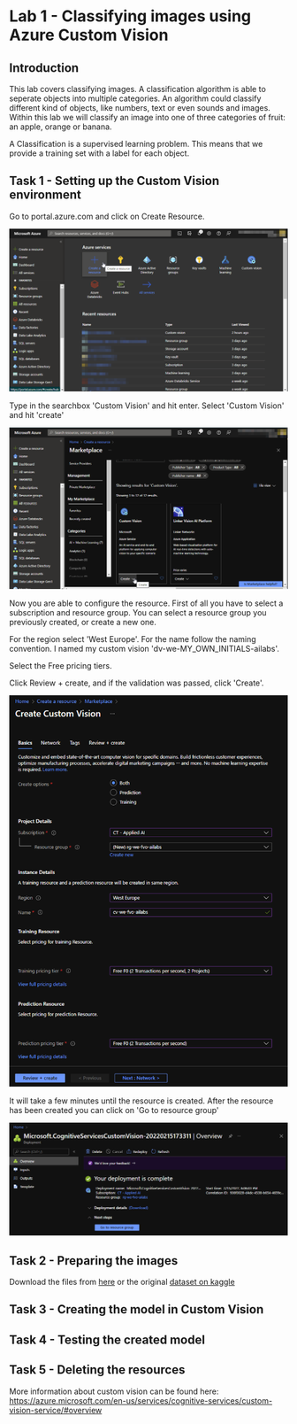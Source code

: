 
# Lab 1 - Classifying images using Azure Custom Vision

## Introduction

This lab covers classifying images. A classification algorithm is able to seperate objects into multiple categories. An algorithm could classify different kind of objects, like numbers, text or even sounds and images. Within this lab we will classify an image into one of three categories of fruit: an apple, orange or banana.

A Classification is a supervised learning problem. This means that we provide a training set with a label for each object. 

## Task 1 - Setting up the Custom Vision environment
Go to portal.azure.com and click on Create Resource.

 ![Azure Portal](./images/Lab01A_azureportal.png)

 Type in the searchbox 'Custom Vision' and hit enter. 
 Select 'Custom Vision' and hit 'create'
 
 ![Azure Portal](./images/Lab01B_create_customvision.png)

Now you are able to configure the resource.
First of all you have to select a subscription and resource group. You can select a resource group you previously created, or create a new one.

For the region select 'West Europe'. For the name follow the naming convention. I named my custom vision 'dv-we-MY_OWN_INITIALS-ailabs'.

Select the Free pricing tiers.

Click Review + create, and if the validation was passed, click 'Create'.


 ![Azure Portal](./images/Lab01C_configure_customvision.png)
 
  It will take a few minutes until the resource is created. After the resource has been created you can click on 'Go to resource group'

 ![Azure Portal](./images/Lab01D_deployment.png)

## Task 2 - Preparing the images
Download the files from [here](files/fruit-images-for-object-detection.zip) or the original [dataset on kaggle](https://www.kaggle.com/mbkinaci/fruit-images-for-object-detection)

## Task 3 - Creating the model in Custom Vision


## Task 4 - Testing the created model


## Task 5 - Deleting the resources

More information about custom vision can be found here:
https://azure.microsoft.com/en-us/services/cognitive-services/custom-vision-service/#overview